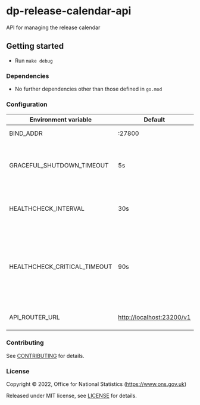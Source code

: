 # dp-release-calendar-api

API for managing the release calendar

## Getting started

* Run `make debug`

### Dependencies

* No further dependencies other than those defined in `go.mod`

### Configuration

| Environment variable         | Default                   | Description
| ---------------------------- | ------------------------- | -----------
| BIND_ADDR                    | :27800                    | The host and port to bind to
| GRACEFUL_SHUTDOWN_TIMEOUT    | 5s                        | The graceful shutdown timeout in seconds (`time.Duration` format)
| HEALTHCHECK_INTERVAL         | 30s                       | Time between self-healthchecks (`time.Duration` format)
| HEALTHCHECK_CRITICAL_TIMEOUT | 90s                       | Time to wait until an unhealthy dependent propagates its state to make this app unhealthy (`time.Duration` format)
| API_ROUTER_URL               | <http://localhost:23200/v1> | The URL of the [dp-api-router](https://github.com/ONSdigital/dp-api-router)

### Contributing

See [CONTRIBUTING](CONTRIBUTING.md) for details.

### License

Copyright © 2022, Office for National Statistics (<https://www.ons.gov.uk>)

Released under MIT license, see [LICENSE](LICENSE.md) for details.
